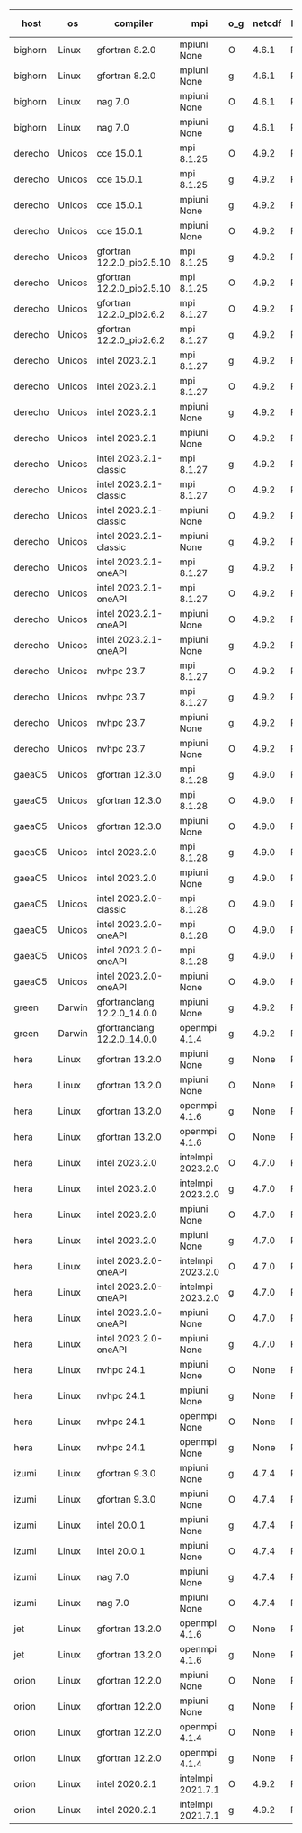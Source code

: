 

| host     | os       | compiler                              | mpi                      | o_g        | netcdf        | build       | u_pass          | u_fail          | s_pass            | s_fail            | e_pass             | e_fail             | nuopc_pass       | nuopc_fail       | artifacts link          |
|----------|----------|---------------------------------------|--------------------------|------------|---------------|-------------|-----------------|-----------------|-------------------|-------------------|--------------------|--------------------|------------------|------------------|-------------------------|
| bighorn | Linux | gfortran 8.2.0 | mpiuni None  | O | 4.6.1  | PASS | 12528 | 0 | 9 | 0 | 42 | 0 | None | None | <a href="https://github.com/esmf-org/esmf-test-artifacts/tree/eed9c901277526684fd54156185aac671d43f0f6/develop/gfortran/8.2.0/O/mpiuni/None" target="_blank">eed9c90</a> | 
| bighorn | Linux | gfortran 8.2.0 | mpiuni None  | g | 4.6.1  | PASS | 12528 | 0 | 9 | 0 | 42 | 0 | None | None | <a href="https://github.com/esmf-org/esmf-test-artifacts/tree/c3a73ccd5f36f73776edcef1467ffde53fdd5a4e/develop/gfortran/8.2.0/g/mpiuni/None" target="_blank">c3a73cc</a> | 
| bighorn | Linux | nag 7.0 | mpiuni None  | O | 4.6.1  | PASS | 12528 | 0 | 9 | 0 | 42 | 0 | None | None | <a href="https://github.com/esmf-org/esmf-test-artifacts/tree/cbdf791f3e9382c25aa6e30c7198d898a9ae4f88/develop/nag/7.0/O/mpiuni/None" target="_blank">cbdf791</a> | 
| bighorn | Linux | nag 7.0 | mpiuni None  | g | 4.6.1  | PASS | 12528 | 0 | 9 | 0 | 42 | 0 | None | None | <a href="https://github.com/esmf-org/esmf-test-artifacts/tree/18eb1ddf8934481e1b83944da8e4f8024ce96931/develop/nag/7.0/g/mpiuni/None" target="_blank">18eb1dd</a> | 
| derecho | Unicos | cce 15.0.1 | mpi 8.1.25  | O | 4.9.2  | PASS | 14119 | 78 | 51 | 0 | 80 | 0 | 57 | 0 | <a href="https://github.com/esmf-org/esmf-test-artifacts/tree/2cf9fd943ff9cae3b20e2475a36cb8eb3cd96b34/develop/cce/15.0.1/O/mpi/8.1.25" target="_blank">2cf9fd9</a> | 
| derecho | Unicos | cce 15.0.1 | mpi 8.1.25  | g | 4.9.2  | PASS | 13999 | 198 | 51 | 0 | 80 | 0 | 57 | 0 | <a href="https://github.com/esmf-org/esmf-test-artifacts/tree/cb412ff679f05487468d86e97e478ab6de73c392/develop/cce/15.0.1/g/mpi/8.1.25" target="_blank">cb412ff</a> | 
| derecho | Unicos | cce 15.0.1 | mpiuni None  | g | 4.9.2  | PASS | 12452 | 76 | 9 | 0 | 42 | 0 | None | None | <a href="https://github.com/esmf-org/esmf-test-artifacts/tree/8ea7f013638fa7d8fb585e03189e14dbdd21c74a/develop/cce/15.0.1/g/mpiuni/None" target="_blank">8ea7f01</a> | 
| derecho | Unicos | cce 15.0.1 | mpiuni None  | O | 4.9.2  | PASS | 12293 | 235 | 9 | 0 | 42 | 0 | None | None | <a href="https://github.com/esmf-org/esmf-test-artifacts/tree/7cac8b48f72f7d3dcbbdc2cd5ae6d451130153e9/develop/cce/15.0.1/O/mpiuni/None" target="_blank">7cac8b4</a> | 
| derecho | Unicos | gfortran 12.2.0_pio2.5.10 | mpi 8.1.25  | g | 4.9.2  | PASS | 14197 | 0 | 51 | 0 | 80 | 0 | 57 | 0 | <a href="https://github.com/esmf-org/esmf-test-artifacts/tree/f52f28fe639c660ca44add4d3881711d703ea3d8/develop/gfortran/12.2.0_pio2.5.10/g/mpi/8.1.25" target="_blank">f52f28f</a> | 
| derecho | Unicos | gfortran 12.2.0_pio2.5.10 | mpi 8.1.25  | O | 4.9.2  | PASS | 14197 | 0 | 51 | 0 | 80 | 0 | 57 | 0 | <a href="https://github.com/esmf-org/esmf-test-artifacts/tree/3006b0b2dbdb72f6f69a8990f9dfd00904b4a005/develop/gfortran/12.2.0_pio2.5.10/O/mpi/8.1.25" target="_blank">3006b0b</a> | 
| derecho | Unicos | gfortran 12.2.0_pio2.6.2 | mpi 8.1.27  | O | 4.9.2  | PASS | 14197 | 0 | 51 | 0 | 80 | 0 | 57 | 0 | <a href="https://github.com/esmf-org/esmf-test-artifacts/tree/022496bec5a4ad515eb44418f33c3069ec183722/develop/gfortran/12.2.0_pio2.6.2/O/mpi/8.1.27" target="_blank">022496b</a> | 
| derecho | Unicos | gfortran 12.2.0_pio2.6.2 | mpi 8.1.27  | g | 4.9.2  | PASS | 14197 | 0 | 51 | 0 | 80 | 0 | 57 | 0 | <a href="https://github.com/esmf-org/esmf-test-artifacts/tree/8b512669325db6e2047f1b1c7e35b1681a9925b3/develop/gfortran/12.2.0_pio2.6.2/g/mpi/8.1.27" target="_blank">8b51266</a> | 
| derecho | Unicos | intel 2023.2.1 | mpi 8.1.27  | g | 4.9.2  | PASS | 14197 | 0 | 51 | 0 | 80 | 0 | 58 | 0 | <a href="https://github.com/esmf-org/esmf-test-artifacts/tree/45fe4aa9018cf6b2936ff0ae4eda8d0817f56573/develop/intel/2023.2.1/g/mpi/8.1.27" target="_blank">45fe4aa</a> | 
| derecho | Unicos | intel 2023.2.1 | mpi 8.1.27  | O | 4.9.2  | PASS | 14197 | 0 | 51 | 0 | 80 | 0 | 58 | 0 | <a href="https://github.com/esmf-org/esmf-test-artifacts/tree/c57753a630db62ed3d64a8c3d9076434e5126262/develop/intel/2023.2.1/O/mpi/8.1.27" target="_blank">c57753a</a> | 
| derecho | Unicos | intel 2023.2.1 | mpiuni None  | g | 4.9.2  | PASS | 12528 | 0 | 9 | 0 | 42 | 0 | None | None | <a href="https://github.com/esmf-org/esmf-test-artifacts/tree/b7face38760600601553ed320573ef6ee9f0696e/develop/intel/2023.2.1/g/mpiuni/None" target="_blank">b7face3</a> | 
| derecho | Unicos | intel 2023.2.1 | mpiuni None  | O | 4.9.2  | PASS | 12528 | 0 | 9 | 0 | 42 | 0 | None | None | <a href="https://github.com/esmf-org/esmf-test-artifacts/tree/fd374c5b6a607d9d18addd3139cc22080c6a883b/develop/intel/2023.2.1/O/mpiuni/None" target="_blank">fd374c5</a> | 
| derecho | Unicos | intel 2023.2.1-classic | mpi 8.1.27  | g | 4.9.2  | PASS | 14197 | 0 | 51 | 0 | 80 | 0 | 57 | 0 | <a href="https://github.com/esmf-org/esmf-test-artifacts/tree/4b8e13cd446d1c5208a0098c3865619bfc2491c3/develop/intel/2023.2.1-classic/g/mpi/8.1.27" target="_blank">4b8e13c</a> | 
| derecho | Unicos | intel 2023.2.1-classic | mpi 8.1.27  | O | 4.9.2  | PASS | 14197 | 0 | 51 | 0 | 80 | 0 | 57 | 0 | <a href="https://github.com/esmf-org/esmf-test-artifacts/tree/2b88c90003c80783438ee64253b6b50e1dc45277/develop/intel/2023.2.1-classic/O/mpi/8.1.27" target="_blank">2b88c90</a> | 
| derecho | Unicos | intel 2023.2.1-classic | mpiuni None  | O | 4.9.2  | PASS | 12528 | 0 | 9 | 0 | 42 | 0 | None | None | <a href="https://github.com/esmf-org/esmf-test-artifacts/tree/be43e5222e8a04285bc944e7ce48587699e39f8b/develop/intel/2023.2.1-classic/O/mpiuni/None" target="_blank">be43e52</a> | 
| derecho | Unicos | intel 2023.2.1-classic | mpiuni None  | g | 4.9.2  | PASS | 12528 | 0 | 9 | 0 | 42 | 0 | None | None | <a href="https://github.com/esmf-org/esmf-test-artifacts/tree/00de8bc38ea5a9c36405d7f9175d0991f9c61230/develop/intel/2023.2.1-classic/g/mpiuni/None" target="_blank">00de8bc</a> | 
| derecho | Unicos | intel 2023.2.1-oneAPI | mpi 8.1.27  | g | 4.9.2  | PASS | 14197 | 0 | 51 | 0 | 80 | 0 | 57 | 0 | <a href="https://github.com/esmf-org/esmf-test-artifacts/tree/cb254960f39b052c16098107112aa269340ed8d6/develop/intel/2023.2.1-oneAPI/g/mpi/8.1.27" target="_blank">cb25496</a> | 
| derecho | Unicos | intel 2023.2.1-oneAPI | mpi 8.1.27  | O | 4.9.2  | PASS | 14197 | 0 | 50 | 1 | 80 | 0 | 57 | 0 | <a href="https://github.com/esmf-org/esmf-test-artifacts/tree/e27ddd9d963ba15431b8ab105a3d9b9c4c204c66/develop/intel/2023.2.1-oneAPI/O/mpi/8.1.27" target="_blank">e27ddd9</a> | 
| derecho | Unicos | intel 2023.2.1-oneAPI | mpiuni None  | O | 4.9.2  | PASS | 12528 | 0 | 9 | 0 | 42 | 0 | None | None | <a href="https://github.com/esmf-org/esmf-test-artifacts/tree/61caf60c02bec8943df516ffe0ecce69ba013b01/develop/intel/2023.2.1-oneAPI/O/mpiuni/None" target="_blank">61caf60</a> | 
| derecho | Unicos | intel 2023.2.1-oneAPI | mpiuni None  | g | 4.9.2  | PASS | 12528 | 0 | 9 | 0 | 42 | 0 | None | None | <a href="https://github.com/esmf-org/esmf-test-artifacts/tree/b89abf3915a214a3640aa6d12f1c4bf6d32509aa/develop/intel/2023.2.1-oneAPI/g/mpiuni/None" target="_blank">b89abf3</a> | 
| derecho | Unicos | nvhpc 23.7 | mpi 8.1.27  | O | 4.9.2  | PASS | 14197 | 0 | 51 | 0 | 80 | 0 | 57 | 0 | <a href="https://github.com/esmf-org/esmf-test-artifacts/tree/6427a67d76ed78f0f9c38331ccf0f09e9ebe8813/develop/nvhpc/23.7/O/mpi/8.1.27" target="_blank">6427a67</a> | 
| derecho | Unicos | nvhpc 23.7 | mpi 8.1.27  | g | 4.9.2  | PASS | 14197 | 0 | 51 | 0 | 80 | 0 | 57 | 0 | <a href="https://github.com/esmf-org/esmf-test-artifacts/tree/999556297b753261d8db520a618deec992383126/develop/nvhpc/23.7/g/mpi/8.1.27" target="_blank">9995562</a> | 
| derecho | Unicos | nvhpc 23.7 | mpiuni None  | g | 4.9.2  | PASS | 12528 | 0 | 9 | 0 | 42 | 0 | None | None | <a href="https://github.com/esmf-org/esmf-test-artifacts/tree/d068d817b482d706f24be672a97b18f1b824b505/develop/nvhpc/23.7/g/mpiuni/None" target="_blank">d068d81</a> | 
| derecho | Unicos | nvhpc 23.7 | mpiuni None  | O | 4.9.2  | PASS | 12528 | 0 | 9 | 0 | 42 | 0 | None | None | <a href="https://github.com/esmf-org/esmf-test-artifacts/tree/d506fa8b0dec41e2867fbc6bb6e6f62497bc18d7/develop/nvhpc/23.7/O/mpiuni/None" target="_blank">d506fa8</a> | 
| gaeaC5 | Unicos | gfortran 12.3.0 | mpi 8.1.28  | g | 4.9.0  | PASS | None | None | None | None | None | None | None | None | <a href="https://github.com/esmf-org/esmf-test-artifacts/tree/663bae956dfca23f158b7e4344abd9820fe86589/develop/gfortran/12.3.0/g/mpi/8.1.28" target="_blank">663bae9</a> | 
| gaeaC5 | Unicos | gfortran 12.3.0 | mpi 8.1.28  | O | 4.9.0  | PASS | 14197 | 0 | 51 | 0 | 80 | 0 | 57 | 0 | <a href="https://github.com/esmf-org/esmf-test-artifacts/tree/ced92fbf8268f0fc1ce9a7b96eb33012491518cd/develop/gfortran/12.3.0/O/mpi/8.1.28" target="_blank">ced92fb</a> | 
| gaeaC5 | Unicos | gfortran 12.3.0 | mpiuni None  | O | 4.9.0  | PASS | 12528 | 0 | 9 | 0 | 42 | 0 | None | None | <a href="https://github.com/esmf-org/esmf-test-artifacts/tree/3a69147ecddf568831197c1714c9c9a04bf79f25/develop/gfortran/12.3.0/O/mpiuni/None" target="_blank">3a69147</a> | 
| gaeaC5 | Unicos | intel 2023.2.0 | mpi 8.1.28  | g | 4.9.0  | PASS | 14197 | 0 | 51 | 0 | 80 | 0 | 57 | 0 | <a href="https://github.com/esmf-org/esmf-test-artifacts/tree/38af0c69584dbacbc0ea09cb8abfb2f7d9709905/develop/intel/2023.2.0/g/mpi/8.1.28" target="_blank">38af0c6</a> | 
| gaeaC5 | Unicos | intel 2023.2.0 | mpiuni None  | g | 4.9.0  | PASS | 12528 | 0 | 9 | 0 | 42 | 0 | None | None | <a href="https://github.com/esmf-org/esmf-test-artifacts/tree/ea748e3f70af69414ace2d8280fbd44585c16db1/develop/intel/2023.2.0/g/mpiuni/None" target="_blank">ea748e3</a> | 
| gaeaC5 | Unicos | intel 2023.2.0-classic | mpi 8.1.28  | O | 4.9.0  | PASS | None | None | None | None | None | None | None | None | <a href="https://github.com/esmf-org/esmf-test-artifacts/tree/0e2a5868f0f38fda02f112cb92276f0039d27560/develop/intel/2023.2.0-classic/O/mpi/8.1.28" target="_blank">0e2a586</a> | 
| gaeaC5 | Unicos | intel 2023.2.0-oneAPI | mpi 8.1.28  | O | 4.9.0  | PASS | 14197 | 0 | 50 | 1 | 80 | 0 | 57 | 0 | <a href="https://github.com/esmf-org/esmf-test-artifacts/tree/becc4b8879c7df5481d1cd2489d4e07304acbe8d/develop/intel/2023.2.0-oneAPI/O/mpi/8.1.28" target="_blank">becc4b8</a> | 
| gaeaC5 | Unicos | intel 2023.2.0-oneAPI | mpi 8.1.28  | g | 4.9.0  | PASS | None | None | None | None | None | None | None | None | <a href="https://github.com/esmf-org/esmf-test-artifacts/tree/8cd03fd5a0236eecbca91ab83aa1fa09d40c56c0/develop/intel/2023.2.0-oneAPI/g/mpi/8.1.28" target="_blank">8cd03fd</a> | 
| gaeaC5 | Unicos | intel 2023.2.0-oneAPI | mpiuni None  | O | 4.9.0  | PASS | None | None | None | None | None | None | None | None | <a href="https://github.com/esmf-org/esmf-test-artifacts/tree/067ccf1c64d6654e2618966bb5969e2435092b38/develop/intel/2023.2.0-oneAPI/O/mpiuni/None" target="_blank">067ccf1</a> | 
| green | Darwin | gfortranclang 12.2.0_14.0.0 | mpiuni None  | g | 4.9.2  | PASS | 12528 | 0 | 9 | 0 | 42 | 0 | None | None | <a href="https://github.com/esmf-org/esmf-test-artifacts/tree/896fc1673f2c4a8c2766da47df90cf1c8509b728/develop/gfortranclang/12.2.0_14.0.0/g/mpiuni/None" target="_blank">896fc16</a> | 
| green | Darwin | gfortranclang 12.2.0_14.0.0 | openmpi 4.1.4  | g | 4.9.2  | PASS | 14197 | 0 | 51 | 0 | 80 | 0 | 58 | 0 | <a href="https://github.com/esmf-org/esmf-test-artifacts/tree/0aed98338f6432331247b4386e6abd853d7f879b/develop/gfortranclang/12.2.0_14.0.0/g/openmpi/4.1.4" target="_blank">0aed983</a> | 
| hera | Linux | gfortran 13.2.0 | mpiuni None  | g | None  | PASS | 12528 | 0 | 9 | 0 | 42 | 0 | None | None | <a href="https://github.com/esmf-org/esmf-test-artifacts/tree/2a6955d03f3c29fec938479b15bc5dbae010d5c6/develop/gfortran/13.2.0/g/mpiuni/None" target="_blank">2a6955d</a> | 
| hera | Linux | gfortran 13.2.0 | mpiuni None  | O | None  | PASS | 12528 | 0 | 9 | 0 | 42 | 0 | None | None | <a href="https://github.com/esmf-org/esmf-test-artifacts/tree/4c1e28cfe23388eecd000f3ae867d38585ef6679/develop/gfortran/13.2.0/O/mpiuni/None" target="_blank">4c1e28c</a> | 
| hera | Linux | gfortran 13.2.0 | openmpi 4.1.6  | g | None  | PASS | 14197 | 0 | 51 | 0 | 80 | 0 | 57 | 0 | <a href="https://github.com/esmf-org/esmf-test-artifacts/tree/b77bc0d9d342feb18cf676d354167b8e3c1430a4/develop/gfortran/13.2.0/g/openmpi/4.1.6" target="_blank">b77bc0d</a> | 
| hera | Linux | gfortran 13.2.0 | openmpi 4.1.6  | O | None  | PASS | 14197 | 0 | 51 | 0 | 80 | 0 | 57 | 0 | <a href="https://github.com/esmf-org/esmf-test-artifacts/tree/9888d6260d68ca59f6a7168773d2d767bb53a930/develop/gfortran/13.2.0/O/openmpi/4.1.6" target="_blank">9888d62</a> | 
| hera | Linux | intel 2023.2.0 | intelmpi 2023.2.0  | O | 4.7.0  | PASS | 14197 | 0 | 51 | 0 | 80 | 0 | 57 | 0 | <a href="https://github.com/esmf-org/esmf-test-artifacts/tree/5923dad8e5de4e39eaedca246c4bbc70e9c04f76/develop/intel/2023.2.0/O/intelmpi/2023.2.0" target="_blank">5923dad</a> | 
| hera | Linux | intel 2023.2.0 | intelmpi 2023.2.0  | g | 4.7.0  | PASS | 14197 | 0 | 51 | 0 | 80 | 0 | 57 | 0 | <a href="https://github.com/esmf-org/esmf-test-artifacts/tree/02a8e4d82cfa073976369c2cabfc256af78e457b/develop/intel/2023.2.0/g/intelmpi/2023.2.0" target="_blank">02a8e4d</a> | 
| hera | Linux | intel 2023.2.0 | mpiuni None  | O | 4.7.0  | PASS | 12528 | 0 | 9 | 0 | 42 | 0 | None | None | <a href="https://github.com/esmf-org/esmf-test-artifacts/tree/d2143a31a706b55d4fc000f056a90667af5eb9d2/develop/intel/2023.2.0/O/mpiuni/None" target="_blank">d2143a3</a> | 
| hera | Linux | intel 2023.2.0 | mpiuni None  | g | 4.7.0  | PASS | 12528 | 0 | 9 | 0 | 42 | 0 | None | None | <a href="https://github.com/esmf-org/esmf-test-artifacts/tree/e4b81e7d3918f9c24ac4d9585192b2316322246c/develop/intel/2023.2.0/g/mpiuni/None" target="_blank">e4b81e7</a> | 
| hera | Linux | intel 2023.2.0-oneAPI | intelmpi 2023.2.0  | O | 4.7.0  | PASS | 14197 | 0 | 50 | 1 | 80 | 0 | 57 | 0 | <a href="https://github.com/esmf-org/esmf-test-artifacts/tree/982e36ce459e720bce19ae90412a10474217f1a4/develop/intel/2023.2.0-oneAPI/O/intelmpi/2023.2.0" target="_blank">982e36c</a> | 
| hera | Linux | intel 2023.2.0-oneAPI | intelmpi 2023.2.0  | g | 4.7.0  | PASS | 14197 | 0 | 51 | 0 | 80 | 0 | 57 | 0 | <a href="https://github.com/esmf-org/esmf-test-artifacts/tree/dec3836b71f373814d3fc1b56e32b91f68a550c5/develop/intel/2023.2.0-oneAPI/g/intelmpi/2023.2.0" target="_blank">dec3836</a> | 
| hera | Linux | intel 2023.2.0-oneAPI | mpiuni None  | O | 4.7.0  | PASS | 12528 | 0 | 9 | 0 | 42 | 0 | None | None | <a href="https://github.com/esmf-org/esmf-test-artifacts/tree/c6179e544f5fabaab65638ef50cb4ab95fff4c39/develop/intel/2023.2.0-oneAPI/O/mpiuni/None" target="_blank">c6179e5</a> | 
| hera | Linux | intel 2023.2.0-oneAPI | mpiuni None  | g | 4.7.0  | PASS | 12528 | 0 | 9 | 0 | 42 | 0 | None | None | <a href="https://github.com/esmf-org/esmf-test-artifacts/tree/1d74e4bb88e2840a0b076a95bff290279b55157b/develop/intel/2023.2.0-oneAPI/g/mpiuni/None" target="_blank">1d74e4b</a> | 
| hera | Linux | nvhpc 24.1 | mpiuni None  | O | None  | PASS | 12528 | 0 | 9 | 0 | 42 | 0 | None | None | <a href="https://github.com/esmf-org/esmf-test-artifacts/tree/0bd0bd7d3cae49410163a8d8a3bbe313a63e16a3/develop/nvhpc/24.1/O/mpiuni/None" target="_blank">0bd0bd7</a> | 
| hera | Linux | nvhpc 24.1 | mpiuni None  | g | None  | PASS | 12528 | 0 | 9 | 0 | 42 | 0 | None | None | <a href="https://github.com/esmf-org/esmf-test-artifacts/tree/f79d9243d92349208c3df91ee6ec8ed80b59bc41/develop/nvhpc/24.1/g/mpiuni/None" target="_blank">f79d924</a> | 
| hera | Linux | nvhpc 24.1 | openmpi None  | O | None  | PASS | 14197 | 0 | 51 | 0 | 80 | 0 | 57 | 0 | <a href="https://github.com/esmf-org/esmf-test-artifacts/tree/d202405eeba17e7c72801fb6e7d80f4aabc8cd86/develop/nvhpc/24.1/O/openmpi/None" target="_blank">d202405</a> | 
| hera | Linux | nvhpc 24.1 | openmpi None  | g | None  | PASS | 14197 | 0 | 51 | 0 | 80 | 0 | 57 | 0 | <a href="https://github.com/esmf-org/esmf-test-artifacts/tree/ae6ca5e8a82dc9f789dca8b29f99b1e263f137ce/develop/nvhpc/24.1/g/openmpi/None" target="_blank">ae6ca5e</a> | 
| izumi | Linux | gfortran 9.3.0 | mpiuni None  | g | 4.7.4  | PASS | 12528 | 0 | 9 | 0 | 42 | 0 | None | None | <a href="https://github.com/esmf-org/esmf-test-artifacts/tree/fa9870f68d72eb172ee5714f40e220f11ad93dbd/develop/gfortran/9.3.0/g/mpiuni/None" target="_blank">fa9870f</a> | 
| izumi | Linux | gfortran 9.3.0 | mpiuni None  | O | 4.7.4  | PASS | 12528 | 0 | 9 | 0 | 42 | 0 | None | None | <a href="https://github.com/esmf-org/esmf-test-artifacts/tree/b148eef8696ee28a5e60d6eb78239533f37f5d6c/develop/gfortran/9.3.0/O/mpiuni/None" target="_blank">b148eef</a> | 
| izumi | Linux | intel 20.0.1 | mpiuni None  | g | 4.7.4  | PASS | 12528 | 0 | 9 | 0 | 42 | 0 | None | None | <a href="https://github.com/esmf-org/esmf-test-artifacts/tree/42cfa82834a8cc9c30e32d3fc37a7abe68519b9f/develop/intel/20.0.1/g/mpiuni/None" target="_blank">42cfa82</a> | 
| izumi | Linux | intel 20.0.1 | mpiuni None  | O | 4.7.4  | PASS | 12528 | 0 | 9 | 0 | 42 | 0 | None | None | <a href="https://github.com/esmf-org/esmf-test-artifacts/tree/43c54c58eaf3fa06239adc0dfe81711370725879/develop/intel/20.0.1/O/mpiuni/None" target="_blank">43c54c5</a> | 
| izumi | Linux | nag 7.0 | mpiuni None  | g | 4.7.4  | PASS | 12528 | 0 | 9 | 0 | None | None | None | None | <a href="https://github.com/esmf-org/esmf-test-artifacts/tree/76695db952904faa09f6774bb917b19247414090/develop/nag/7.0/g/mpiuni/None" target="_blank">76695db</a> | 
| izumi | Linux | nag 7.0 | mpiuni None  | O | 4.7.4  | PASS | 12528 | 0 | 9 | 0 | 42 | 0 | None | None | <a href="https://github.com/esmf-org/esmf-test-artifacts/tree/7a9a7e002cfabb7a8b5155fdc2283d174e3c6190/develop/nag/7.0/O/mpiuni/None" target="_blank">7a9a7e0</a> | 
| jet | Linux | gfortran 13.2.0 | openmpi 4.1.6  | O | None  | PASS | 14197 | 0 | 51 | 0 | 80 | 0 | 57 | 0 | <a href="https://github.com/esmf-org/esmf-test-artifacts/tree/e5a1d29a3aefb114281b5df90abc8ba99de32797/develop/gfortran/13.2.0/O/openmpi/4.1.6" target="_blank">e5a1d29</a> | 
| jet | Linux | gfortran 13.2.0 | openmpi 4.1.6  | g | None  | PASS | 14197 | 0 | 51 | 0 | 80 | 0 | 57 | 0 | <a href="https://github.com/esmf-org/esmf-test-artifacts/tree/4ecb6d65350c0858e65d5749f1bf19f9a79b4ab2/develop/gfortran/13.2.0/g/openmpi/4.1.6" target="_blank">4ecb6d6</a> | 
| orion | Linux | gfortran 12.2.0 | mpiuni None  | O | None  | PASS | 12528 | 0 | 9 | 0 | 42 | 0 | None | None | <a href="https://github.com/esmf-org/esmf-test-artifacts/tree/5ac7338b19cfadc1c2a9b3b5f4922249ef2867b9/develop/gfortran/12.2.0/O/mpiuni/None" target="_blank">5ac7338</a> | 
| orion | Linux | gfortran 12.2.0 | mpiuni None  | g | None  | PASS | 12528 | 0 | 9 | 0 | 42 | 0 | None | None | <a href="https://github.com/esmf-org/esmf-test-artifacts/tree/6954be336d30654c98a66342010ba13f2ce44a40/develop/gfortran/12.2.0/g/mpiuni/None" target="_blank">6954be3</a> | 
| orion | Linux | gfortran 12.2.0 | openmpi 4.1.4  | O | None  | PASS | 14197 | 0 | 51 | 0 | 80 | 0 | 57 | 0 | <a href="https://github.com/esmf-org/esmf-test-artifacts/tree/a6080b2b6c6fba2d292385e8b443fd9126a44a83/develop/gfortran/12.2.0/O/openmpi/4.1.4" target="_blank">a6080b2</a> | 
| orion | Linux | gfortran 12.2.0 | openmpi 4.1.4  | g | None  | PASS | 14197 | 0 | 51 | 0 | 80 | 0 | 57 | 0 | <a href="https://github.com/esmf-org/esmf-test-artifacts/tree/0b869d5e8edb8767da312c6aeb1ce03ba1daa759/develop/gfortran/12.2.0/g/openmpi/4.1.4" target="_blank">0b869d5</a> | 
| orion | Linux | intel 2020.2.1 | intelmpi 2021.7.1  | O | 4.9.2  | PASS | 14197 | 0 | 51 | 0 | 80 | 0 | 57 | 0 | <a href="https://github.com/esmf-org/esmf-test-artifacts/tree/71ed87e6c8759dba411ab9e5cb8f1d8f0e7fec19/develop/intel/2020.2.1/O/intelmpi/2021.7.1" target="_blank">71ed87e</a> | 
| orion | Linux | intel 2020.2.1 | intelmpi 2021.7.1  | g | 4.9.2  | PASS | 14197 | 0 | 51 | 0 | 80 | 0 | 57 | 0 | <a href="https://github.com/esmf-org/esmf-test-artifacts/tree/8af52a312af3622b96cfd638646d6c8a50c6444d/develop/intel/2020.2.1/g/intelmpi/2021.7.1" target="_blank">8af52a3</a> | 
